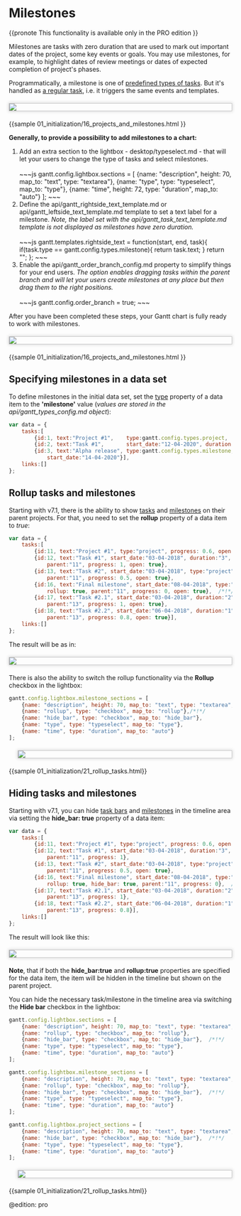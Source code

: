 Milestones
============

{{pronote This functionality is available only in the PRO edition }}

Milestones are tasks with zero duration that are used to mark out important dates of the project, some key events or goals.
You may use milestones, for example, to highlight dates of review meetings or dates of expected completion of project's phases. <br>

Programmatically, a milestone is one of [predefined types of tasks](desktop/task_types.md). But it's handled as [a regular task](desktop/task_types.md), i.e. it triggers the same events and templates. 

<img style="border: 1px #C4C4C5 solid;margin: 20px auto 20px auto;display: block;box-shadow: #D8D8D8 0px 0px 7px 1px;" src="desktop/type_milestone.png">
{{sample
01_initialization/16_projects_and_milestones.html
}}

<br>

**Generally, to provide a possibility to add milestones to a chart:**

<ol>
	<li>Add an extra section to the lightbox - desktop/typeselect.md -  that will let your users to change the type of tasks and select milestones. <br> <br>
~~~js
gantt.config.lightbox.sections = [
	{name: "description", height: 70, map_to: "text", type: "textarea"},
	{name: "type", type: "typeselect", map_to: "type"},
	{name: "time", height: 72, type: "duration", map_to: "auto"}
];
~~~
	</li>
	<li>Define the api/gantt_rightside_text_template.md or api/gantt_leftside_text_template.md template to set a text label for a milestone. <i> Note, the label set with  the api/gantt_task_text_template.md template is not  displayed 
    as milestones have zero duration.</i> <br> <br>
~~~js
gantt.templates.rightside_text = function(start, end, task){
	if(task.type == gantt.config.types.milestone){
		return task.text;
	}
	return "";
};
~~~
    </li>
	<li> Enable the api/gantt_order_branch_config.md property to simplify things for your end users. <i>The option enables dragging tasks within the parent branch and will let your users create milestones at any place but
    then drag them to the right positions. </i> <br> <br>
~~~js
gantt.config.order_branch = true;
~~~
    </li>
</ol>

After you have been completed these steps, your Gantt chart is fully ready to work with milestones.

<img style="border: 1px #C4C4C5 solid;margin: 20px auto 20px auto;display: block;box-shadow: #D8D8D8 0px 0px 7px 1px;" src="desktop/milestone_lightbox.png">

{{sample
01_initialization/16_projects_and_milestones.html
}}

Specifying milestones in a data set
----------------------------------------------

To define milestones in the initial data set, set the [type](desktop/loading.md#specifyingdataproperties) property of a data item to the **'milestone'** value (*values are stored in the api/gantt_types_config.md object*):
~~~js
var data = {
    tasks:[
    	{id:1, text:"Project #1",    type:gantt.config.types.project,    open:true}, 
        {id:2, text:"Task #1",       start_date:"12-04-2020", duration:3, parent:1},
        {id:3, text:"Alpha release", type:gantt.config.types.milestone,   parent:1, /*!*/
            start_date:"14-04-2020"}],                                              /*!*/
    links:[]
};
~~~

Rollup tasks and milestones
-------------------------

Starting with v7.1, there is the ability to show [tasks](desktop/task_types.md#regulartasks) and [milestones](desktop/task_types.md#milestones) on their parent projects. For that, you need to set the **rollup** property of a data item to *true*:

~~~js
var data = {
    tasks:[
        {id:11, text:"Project #1", type:"project", progress: 0.6, open: true},
		{id:12, text:"Task #1", start_date:"03-04-2018", duration:"3",
			parent:"11", progress: 1, open: true},
		{id:13, text:"Task #2", start_date:"03-04-2018", type:"project", 
			parent:"11", progress: 0.5, open: true},
		{id:16, text:"Final milestone", start_date:"08-04-2018", type:"milestone",  /*!*/
			rollup: true, parent:"11", progress: 0, open: true},  /*!*/
		{id:17, text:"Task #2.1", start_date:"03-04-2018", duration:"2", 
			parent:"13", progress: 1, open: true},
		{id:18, text:"Task #2.2", start_date:"06-04-2018", duration:"1",   
			parent:"13", progress: 0.8, open: true}],  
    links:[]
};
~~~

The result will be as in:

<img style="border: 1px #C4C4C5 solid;margin: 20px auto 20px auto;display: block;box-shadow: #D8D8D8 0px 0px 7px 1px;" src="desktop/rollup_milestone.png">

There is also the ability to switch the rollup functionality via the **Rollup** checkbox in the lightbox:


~~~js
gantt.config.lightbox.milestone_sections = [
	{name: "description", height: 70, map_to: "text", type: "textarea", focus: true},
	{name: "rollup", type: "checkbox", map_to: "rollup"},/*!*/
	{name: "hide_bar", type: "checkbox", map_to: "hide_bar"},
	{name: "type", type: "typeselect", map_to: "type"},
	{name: "time", type: "duration", map_to: "auto"}
];
~~~

<img style="border: 1px #C4C4C5 solid;margin: 20px auto 20px 20px;display: block;box-shadow: #D8D8D8 0px 0px 7px 1px;" src="desktop/rollup.png">

{{sample 01_initialization/21_rollup_tasks.html}}

Hiding tasks and milestones
---------------------------

Starting with v7.1, you can hide [task bars](desktop/task_types.md#regulartasks) and [milestones](desktop/task_types.md#milestones) in the timeline area via setting the **hide_bar: true** property of a data item:

~~~js
var data = {
    tasks:[
        {id:11, text:"Project #1", type:"project", progress: 0.6, open: true},
        {id:12, text:"Task #1", start_date:"03-04-2018", duration:"3",
            parent:"11", progress: 1},
        {id:13, text:"Task #2", start_date:"03-04-2018", type:"project", 
            parent:"11", progress: 0.5, open: true},
        {id:16, text:"Final milestone", start_date:"08-04-2018", type:"milestone",  /*!*/
            rollup: true, hide_bar: true, parent:"11", progress: 0},  /*!*/
        {id:17, text:"Task #2.1", start_date:"03-04-2018", duration:"2", 
            parent:"13", progress: 1},
        {id:18, text:"Task #2.2", start_date:"06-04-2018", duration:"1",   
            parent:"13", progress: 0.8}],  
    links:[]
};
~~~

The result will look like this:

<img style="border: 1px #C4C4C5 solid;margin: 20px auto 20px auto;display: block;box-shadow: #D8D8D8 0px 0px 7px 1px;" src="desktop/hide_milestone.png">

**Note**, that if both the **hide_bar:true** and **rollup:true** properties are specified for the data item, the item will be hidden in the timeline but shown on the parent project.

You can hide the necessary task/milestone in the timeline area via switching the **Hide bar** checkbox in the lightbox:

~~~js
gantt.config.lightbox.sections = [
	{name: "description", height: 70, map_to: "text", type: "textarea", focus: true},
	{name: "rollup", type: "checkbox", map_to: "rollup"},
	{name: "hide_bar", type: "checkbox", map_to: "hide_bar"},  /*!*/
	{name: "type", type: "typeselect", map_to: "type"},
	{name: "time", type: "duration", map_to: "auto"}
];

gantt.config.lightbox.milestone_sections = [
	{name: "description", height: 70, map_to: "text", type: "textarea", focus: true},
	{name: "rollup", type: "checkbox", map_to: "rollup"},
	{name: "hide_bar", type: "checkbox", map_to: "hide_bar"},  /*!*/
	{name: "type", type: "typeselect", map_to: "type"},
	{name: "time", type: "duration", map_to: "auto"}
];

gantt.config.lightbox.project_sections = [
	{name: "description", height: 70, map_to: "text", type: "textarea", focus: true},
	{name: "hide_bar", type: "checkbox", map_to: "hide_bar"},  /*!*/
	{name: "type", type: "typeselect", map_to: "type"},
	{name: "time", type: "duration", map_to: "auto"}
];

~~~

<img style="border: 1px #C4C4C5 solid;margin: 20px auto 20px 20px;display: block;box-shadow: #D8D8D8 0px 0px 7px 1px;" src="desktop/hide_bar.png">

{{sample 01_initialization/21_rollup_tasks.html}}

@edition: pro